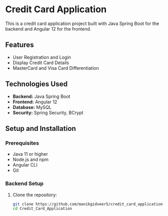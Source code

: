 # Credit Card Application

This is a credit card application project built with Java Spring Boot for the backend and Angular 12 for the frontend.

## Features

- User Registration and Login
- Display Credit Card Details
- MasterCard and Visa Card Differentiation

## Technologies Used

- **Backend:** Java Spring Boot
- **Frontend:** Angular 12
- **Database:** MySQL
- **Security:** Spring Security, BCrypt

## Setup and Installation

### Prerequisites

- Java 11 or higher
- Node.js and npm
- Angular CLI
- Git

### Backend Setup

1. Clone the repository:

   ```sh
   git clone https://github.com/manikgidveer5/credit_card_application
   cd Credit_Card_Application
